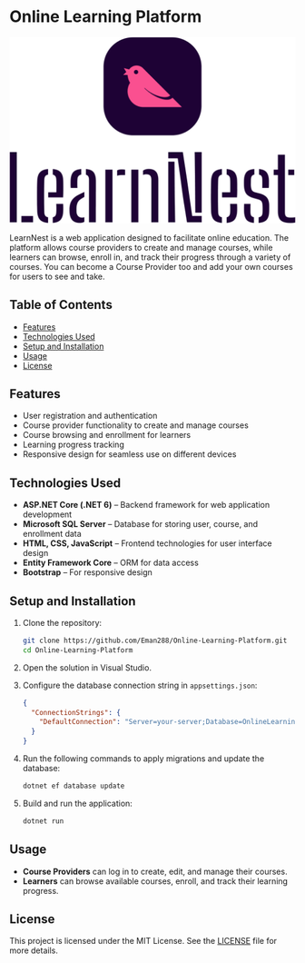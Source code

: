 
# Online Learning Platform

![](wwwroot/img/logo.png)

LearnNest is a web application designed to facilitate online education. The platform allows course providers to create and manage courses, while learners can browse, enroll in, and track their progress through a variety of courses. You can become a Course Provider too and add your own courses for users to see and take.

## Table of Contents

- [Features](#features)
- [Technologies Used](#technologies-used)
- [Setup and Installation](#setup-and-installation)
- [Usage](#usage)
- [License](#license)

## Features

- User registration and authentication
- Course provider functionality to create and manage courses
- Course browsing and enrollment for learners
- Learning progress tracking
- Responsive design for seamless use on different devices

## Technologies Used

- **ASP.NET Core (.NET 6)** – Backend framework for web application development
- **Microsoft SQL Server** – Database for storing user, course, and enrollment data
- **HTML, CSS, JavaScript** – Frontend technologies for user interface design
- **Entity Framework Core** – ORM for data access
- **Bootstrap** – For responsive design

## Setup and Installation

1. Clone the repository:

   ```bash
   git clone https://github.com/Eman288/Online-Learning-Platform.git
   cd Online-Learning-Platform
   ```

2. Open the solution in Visual Studio.

3. Configure the database connection string in `appsettings.json`:

   ```json
   {
     "ConnectionStrings": {
       "DefaultConnection": "Server=your-server;Database=OnlineLearning;Trusted_Connection=True;MultipleActiveResultSets=true"
     }
   }
   ```

4. Run the following commands to apply migrations and update the database:

   ```bash
   dotnet ef database update
   ```

5. Build and run the application:

   ```bash
   dotnet run
   ```

## Usage

- **Course Providers** can log in to create, edit, and manage their courses.
- **Learners** can browse available courses, enroll, and track their learning progress.


## License

This project is licensed under the MIT License. See the [LICENSE](LICENSE) file for more details.
